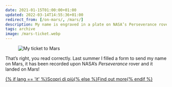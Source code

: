 ```yaml
---
date: 2021-01-15T01:00:00+01:00
updated: 2022-03-14T14:55:36+01:00
redirect_from: [/on-mars/, /mars/]
description: My name is engraved in a plate on NASA’s Perseverance rover which is on Mars
tags: archive
image: /mars-ticket.webp
---
```

<figure>
	<img src='{{ image }}' alt='My ticket to Mars'>
</figure>

That’s right, you read correctly. Last summer I filled a form to send my name on Mars, it has been recorded upon NASA’s <cite>Perseverance</cite> rover and it landed on Mars!

<div class='flex row'>
	<a class='red written button' href='https://mars.nasa.gov/participate/send-your-name/mars2020/certificate/249520420534' target='_blank' title='Send your name to Mars - NASA'>{% if lang == 'it' %}Scopri di più{% else %}Find out more{% endif %}</a>
</div>
